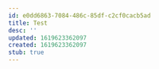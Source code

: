 ```yaml
---
id: e0dd6863-7084-486c-85df-c2cf0cacb5ad
title: Test
desc: ''
updated: 1619623362097
created: 1619623362097
stub: true
---
```



